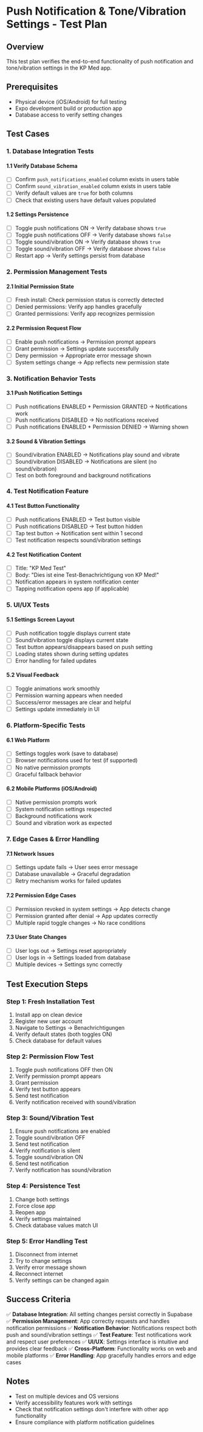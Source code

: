 # Push Notification & Tone/Vibration Settings - Test Plan

## Overview
This test plan verifies the end-to-end functionality of push notification and tone/vibration settings in the KP Med app.

## Prerequisites
- Physical device (iOS/Android) for full testing
- Expo development build or production app
- Database access to verify setting changes

## Test Cases

### 1. Database Integration Tests

#### 1.1 Verify Database Schema
- [ ] Confirm `push_notifications_enabled` column exists in users table
- [ ] Confirm `sound_vibration_enabled` column exists in users table
- [ ] Verify default values are `true` for both columns
- [ ] Check that existing users have default values populated

#### 1.2 Settings Persistence
- [ ] Toggle push notifications ON → Verify database shows `true`
- [ ] Toggle push notifications OFF → Verify database shows `false`
- [ ] Toggle sound/vibration ON → Verify database shows `true`
- [ ] Toggle sound/vibration OFF → Verify database shows `false`
- [ ] Restart app → Verify settings persist from database

### 2. Permission Management Tests

#### 2.1 Initial Permission State
- [ ] Fresh install: Check permission status is correctly detected
- [ ] Denied permissions: Verify app handles gracefully
- [ ] Granted permissions: Verify app recognizes permission

#### 2.2 Permission Request Flow
- [ ] Enable push notifications → Permission prompt appears
- [ ] Grant permission → Settings update successfully
- [ ] Deny permission → Appropriate error message shown
- [ ] System settings change → App reflects new permission state

### 3. Notification Behavior Tests

#### 3.1 Push Notification Settings
- [ ] Push notifications ENABLED + Permission GRANTED → Notifications work
- [ ] Push notifications DISABLED → No notifications received
- [ ] Push notifications ENABLED + Permission DENIED → Warning shown

#### 3.2 Sound & Vibration Settings
- [ ] Sound/vibration ENABLED → Notifications play sound and vibrate
- [ ] Sound/vibration DISABLED → Notifications are silent (no sound/vibration)
- [ ] Test on both foreground and background notifications

### 4. Test Notification Feature

#### 4.1 Test Button Functionality
- [ ] Push notifications ENABLED → Test button visible
- [ ] Push notifications DISABLED → Test button hidden
- [ ] Tap test button → Notification sent within 1 second
- [ ] Test notification respects sound/vibration settings

#### 4.2 Test Notification Content
- [ ] Title: "KP Med Test"
- [ ] Body: "Dies ist eine Test-Benachrichtigung von KP Med!"
- [ ] Notification appears in system notification center
- [ ] Tapping notification opens app (if applicable)

### 5. UI/UX Tests

#### 5.1 Settings Screen Layout
- [ ] Push notification toggle displays current state
- [ ] Sound/vibration toggle displays current state
- [ ] Test button appears/disappears based on push setting
- [ ] Loading states shown during setting updates
- [ ] Error handling for failed updates

#### 5.2 Visual Feedback
- [ ] Toggle animations work smoothly
- [ ] Permission warning appears when needed
- [ ] Success/error messages are clear and helpful
- [ ] Settings update immediately in UI

### 6. Platform-Specific Tests

#### 6.1 Web Platform
- [ ] Settings toggles work (save to database)
- [ ] Browser notifications used for test (if supported)
- [ ] No native permission prompts
- [ ] Graceful fallback behavior

#### 6.2 Mobile Platforms (iOS/Android)
- [ ] Native permission prompts work
- [ ] System notification settings respected
- [ ] Background notifications work
- [ ] Sound and vibration work as expected

### 7. Edge Cases & Error Handling

#### 7.1 Network Issues
- [ ] Settings update fails → User sees error message
- [ ] Database unavailable → Graceful degradation
- [ ] Retry mechanism works for failed updates

#### 7.2 Permission Edge Cases
- [ ] Permission revoked in system settings → App detects change
- [ ] Permission granted after denial → App updates correctly
- [ ] Multiple rapid toggle changes → No race conditions

#### 7.3 User State Changes
- [ ] User logs out → Settings reset appropriately
- [ ] User logs in → Settings loaded from database
- [ ] Multiple devices → Settings sync correctly

## Test Execution Steps

### Step 1: Fresh Installation Test
1. Install app on clean device
2. Register new user account
3. Navigate to Settings → Benachrichtigungen
4. Verify default states (both toggles ON)
5. Check database for default values

### Step 2: Permission Flow Test
1. Toggle push notifications OFF then ON
2. Verify permission prompt appears
3. Grant permission
4. Verify test button appears
5. Send test notification
6. Verify notification received with sound/vibration

### Step 3: Sound/Vibration Test
1. Ensure push notifications are enabled
2. Toggle sound/vibration OFF
3. Send test notification
4. Verify notification is silent
5. Toggle sound/vibration ON
6. Send test notification
7. Verify notification has sound/vibration

### Step 4: Persistence Test
1. Change both settings
2. Force close app
3. Reopen app
4. Verify settings maintained
5. Check database values match UI

### Step 5: Error Handling Test
1. Disconnect from internet
2. Try to change settings
3. Verify error message shown
4. Reconnect internet
5. Verify settings can be changed again

## Success Criteria

✅ **Database Integration**: All setting changes persist correctly in Supabase
✅ **Permission Management**: App correctly requests and handles notification permissions
✅ **Notification Behavior**: Notifications respect both push and sound/vibration settings
✅ **Test Feature**: Test notifications work and respect user preferences
✅ **UI/UX**: Settings interface is intuitive and provides clear feedback
✅ **Cross-Platform**: Functionality works on web and mobile platforms
✅ **Error Handling**: App gracefully handles errors and edge cases

## Notes
- Test on multiple devices and OS versions
- Verify accessibility features work with settings
- Check that notification settings don't interfere with other app functionality
- Ensure compliance with platform notification guidelines